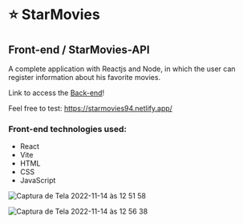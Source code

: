 # :star: StarMovies

## Front-end / StarMovies-API

A complete application with Reactjs and Node, in which the user can register information about his favorite movies.

Link to access the [Back-end](https://github.com/rauleffting/api_movies)!

Feel free to test: https://starmovies94.netlify.app/

### Front-end technologies used:
- React
- Vite
- HTML
- CSS
- JavaScript

![Captura de Tela 2022-11-14 às 12 51 58](https://user-images.githubusercontent.com/29555732/201704851-80240c63-acbc-4e17-87e9-52707dee7913.png)

![Captura de Tela 2022-11-14 às 12 56 38](https://user-images.githubusercontent.com/29555732/201706031-59c51677-f955-4c20-b772-f907fb21e2d6.png)
